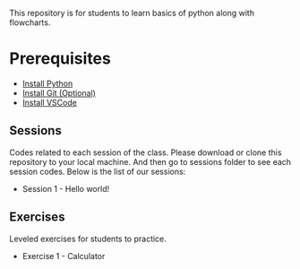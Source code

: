 This repository is for students to learn basics of python along with flowcharts.

# Prerequisites

- [Install Python](https://www.python.org/downloads/release/python-3130/)
- [Install Git (Optional)](https://git-scm.com/downloads)
- [Install VSCode](https://code.visualstudio.com/)

## Sessions

Codes related to each session of the class.
Please download or clone this repository to your local machine.
And then go to sessions folder to see each session codes.
Below is the list of our sessions:

- Session 1 - Hello world!

## Exercises

Leveled exercises for students to practice.

- Exercise 1 - Calculator
